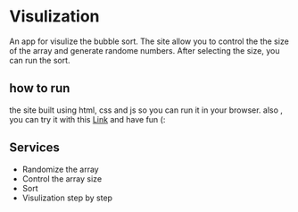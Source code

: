 # Visulization 
An app for visulize the bubble sort. The site allow you to control the the size of the array and generate randome numbers. After selecting the size, you can run the sort. 

## how to run 
the site built using html, css and js so you can run it in your browser.  also , you can try it with this 
[Link](https://ahmadeleiwa.github.io/Visulization/)
 and have fun (: 


## Services 
* Randomize the array
* Control the array size
* Sort 
* Visulization step by step